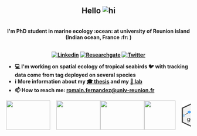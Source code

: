 
<div align="center">

<h2> Hello <img src="https://user-images.githubusercontent.com/1303154/88677602-1635ba80-d120-11ea-84d8-d263ba5fc3c0.gif" width="28px" height="28px" alt="hi"> </h2>
<br/> <b class="term" > I'm PhD student in marine ecology :ocean: at university of Reunion island (Indian ocean, France :fr: ) 

 <div align="center">
  
<br/> [![Linkedin](https://img.shields.io/badge/LinkedIn-0077B5?style=for-the-badge&logo=linkedin&logoColor=white)](https://www.linkedin.com/in/romain-fernandez-59262517a/)
[![Researchgate](https://img.shields.io/badge/Research_Gate-00CCBB.svg?&style=for-the-badge&logo=ResearchGate&logoColor=white)](https://www.researchgate.net/profile/Romain-Fernandez-3)
[![Twitter](https://img.shields.io/badge/Twitter-1DA1F2?style=for-the-badge&logo=twitter&logoColor=white)](https://twitter.com/umrentropie)

 <div align="left">

- :computer: I'm working on spatial ecology of tropical seabirds :bird: with tracking data come from tag deployed on several species 
- :information_source: More information about my [:mortar_board: thesis](https://www.theses.fr/s321772) and my [:pushpin: lab](https://umr-entropie.ird.nc/index.php/team/fernandez-romain)
- :mailbox: How to reach me: romain.fernandez@univ-reunion.fr </b>

 <div align="center">
 
<pre>
<img src="https://img.shields.io/badge/Linux-FCC624?style=for-the-badge&logo=linux&logoColor=black" width="120px" height="80px"/>  <img src="https://img.shields.io/badge/Visual_Studio-5C2D91?style=for-the-badge&logo=visual%20studio&logoColor=white" width="120px" height="80px"/><img src="https://raw.githubusercontent.com/rstudio/renv/9a68bb75702be4cc8436921c5eea761d7599290a/man/figures/logo.svg" width="120px" height="80px"/><img src="https://raw.githubusercontent.com/ropensci/targets/main/man/figures/logo.png" width="85px" height="80px"/>  <img src="https://raw.githubusercontent.com/tidyverse/ggplot2/main/man/figures/logo.png" width="85px" height="80px"/>  <img src="https://raw.githubusercontent.com/tidyverse/stringr/main/man/figures/logo.png" width="85px" height="80px"/>  <img src="https://raw.githubusercontent.com/quarto-dev/quarto-r/main/man/figures/quarto.png" width="100px" height="60px"/>  
</pre>